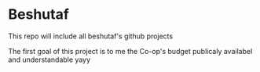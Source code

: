 # Beshutaf
This repo will include all beshutaf's github projects

The first goal of this project is to me the Co-op's budget publicaly availabel and understandable
yayy
